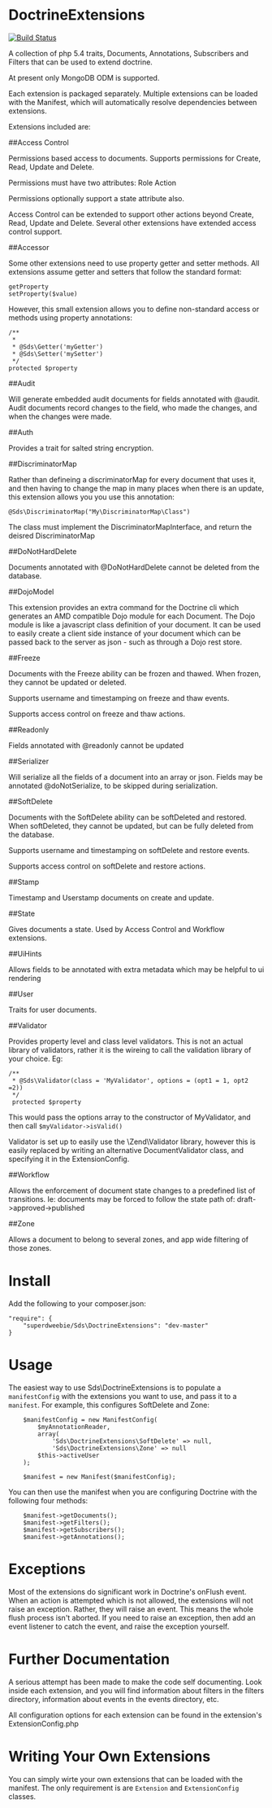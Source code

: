 DoctrineExtensions
=====================

[![Build Status](https://secure.travis-ci.org/superdweebie/doctrineExtensions.png)](http://travis-ci.org/superdweebie/doctrineExtensions)

A collection of php 5.4 traits, Documents, Annotations, Subscribers and Filters
that can be used to extend doctrine.

At present only MongoDB ODM is supported.

Each extension is packaged separately. Multiple extensions can be loaded with the Manifest, which will automatically
resolve dependencies between extensions.

Extensions included are:

##Access Control

Permissions based access to documents. Supports permissions for Create, Read, Update and Delete.

Permissions must have two attributes:
    Role
    Action

Permissions optionally support a state attribute also.

Access Control can be extended to support other actions beyond Create, Read, Update and Delete. Several other
extensions have extended access control support.

##Accessor

Some other extensions need to use property getter and setter methods. All extensions assume getter and setters
that follow the standard format:

    getProperty
    setProperty($value)

However, this small extension allows you to define non-standard access or methods using property annotations:

    /**
     *
     * @Sds\Getter('myGetter')
     * @Sds\Setter('mySetter')
     */
    protected $property

##Audit

Will generate embedded audit documents for fields annotated with @audit. Audit documents record changes to the field, who made the
changes, and when the changes were made.

##Auth

Provides a trait for salted string encryption.

##DiscriminatorMap

Rather than defineing a discriminatorMap for every document that uses it, and then having to change the map in many places when there is an update, this extension allows you you use this annotation:

    @Sds\DiscriminatorMap("My\DiscriminatorMap\Class")

The class must implement the DiscriminatorMapInterface, and return the deisred DiscriminatorMap

##DoNotHardDelete

Documents annotated with @DoNotHardDelete cannot be deleted from the database.

##DojoModel

This extension provides an extra command for the Doctrine cli which generates an AMD compatible Dojo module for
each Document. The Dojo module is like a javascript class definition of your document. It can be used to easily
create a client side instance of your document which can be passed back to the server as json - such as through a Dojo rest store.

##Freeze

Documents with the Freeze ability can be frozen and thawed. When frozen, they cannot be updated or deleted.

Supports username and timestamping on freeze and thaw events.

Supports access control on freeze and thaw actions.

##Readonly

Fields annotated with @readonly cannot be updated

##Serializer

Will serialize all the fields of a document into an array or json. Fields may be annotated @doNotSerialize, to be skipped
during serialization.

##SoftDelete

Documents with the SoftDelete ability can be softDeleted and restored. When softDeleted, they cannot be updated, but
can be fully deleted from the database.

Supports username and timestamping on softDelete and restore events.

Supports access control on softDelete and restore actions.

##Stamp

Timestamp and Userstamp documents on create and update.

##State

Gives documents a state. Used by Access Control and Workflow extensions.

##UiHints

Allows fields to be annotated with extra metadata which may be helpful to ui rendering

##User

Traits for user documents.

##Validator

Provides property level and class level validators. This is not an actual library of validators,
rather it is the wireing to call the validation library of your choice. Eg:

    /**
     * @Sds\Validator(class = 'MyValidator', options = (opt1 = 1, opt2 =2))
     */
     protected $property

This would pass the options array to the constructor of MyValidator, and then call `$myValidator->isValid()`

Validator is set up to easily use the \Zend\Validator library, however this is easily replaced by writing an
alternative DocumentValidator class, and specifying it in the ExtensionConfig.

##Workflow

Allows the enforcement of document state changes to a predefined list of transitions. Ie: documents
may be forced to follow the state path of: draft->approved->published

##Zone

Allows a document to belong to several zones, and app wide filtering of those zones.

Install
=======

Add the following to your composer.json:

    "require": {
        "superdweebie/Sds\DoctrineExtensions": "dev-master"
    }

Usage
=====

The easiest way to use Sds\DoctrineExtensions is to populate a `manifestConfig` with the
extensions you want to use, and pass it to a `manifest`. For example, this configures
SoftDelete and Zone:

        $manifestConfig = new ManifestConfig(
            $myAnnotationReader,
            array(
                'Sds\DoctrineExtensions\SoftDelete' => null,
                'Sds\DoctrineExtensions\Zone' => null
            $this->activeUser
        );

        $manifest = new Manifest($manifestConfig);

You can then use the manifest when you are configuring Doctrine with the following four methods:

        $manifest->getDocuments();
        $manifest->getFilters();
        $manifest->getSubscribers();
        $manifest->getAnnotations();

Exceptions
==========

Most of the extensions do significant work in Doctrine's onFlush event. When an action is attempted
which is not allowed, the extensions will not raise an exception. Rather, they will raise an event.
This means the whole flush process isn't aborted. If you need to raise an exception, then add an
event listener to catch the event, and raise the exception yourself.

Further Documentation
=====================

A serious attempt has been made to make the code self documenting. Look inside each extension, and you will
find information about filters in the filters directory, information about events in the events directory, etc.

All configuration options for each extension can be found in the extension's ExtensionConfig.php

Writing Your Own Extensions
===========================

You can simply wirte your own extensions that can be loaded with the manifest. The only requirement is are `Extension` and
`ExtensionConfig` classes.
